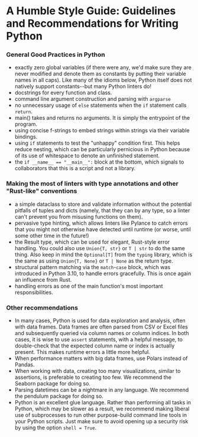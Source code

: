 # A Humble Style Guide: Guidelines and Recommendations for Writing Python

### General Good Practices in Python
- exactly zero global variables (if there were any, we'd make sure they are never modified and
denote them as constants by putting their variable names in all caps). Like many of the idioms
below, Python itself does not natively support constants--but many Python linters do!
- docstrings for every function and class.
- command line argument construction and parsing with `argparse`
- no unnecessary usage of `else` statements when the `if` statement calls `return`.
- main() takes and returns no arguments. It is simply the entrypoint of the program.
- using concise f-strings to embed strings within strings via their variable bindings.
- using `if` statements to test the "unhappy" condition first. This helps reduce nesting, which
can be particularly pernicious in Python because of its use of whitespace to denote 
an unfinished statement.
- the `if __name__ == "__main__":` block at the bottom, which signals to collaborators that this
is a script and not a library.

### Making the most of linters with type annotations and other "Rust-like" conventions
- a simple dataclass to store and validate information without the potential pitfalls of tuples
and dicts (namely, that they can by any type, so a linter can't prevent you from misusing
functions on them).
- pervasive type hinting, which allows linters like Pylance to catch errors that you might not 
otherwise have detected until runtime (or worse, until some other time in the future!)
- the Result type, which can be used for elegant, Rust-style error handling. You could also use
`Union{T, str}` or `T | str` to do the same thing. Also keep in mind the `Optional[T]` from
the `typing` library, which is the same as using `Union{T, None}` or `T | None` as the return
type.
- structural pattern matching via the `match`-`case` block, which was introduced in Python 3.10,
to handle errors gracefully. This is once again an influence from Rust.
- handling errors as one of the main function's most important responsibilities.

### Other recommendations
- In many cases, Python is used for data exploration and analysis, often with data frames. Data
  frames are often parsed from CSV or Excel files and subsequently queried via column names or
  column indices. In both cases, it is wise to use `assert` statements, with a helpful message,
  to double-check that the expected column name or index is actually present. This makes runtime
  errors a little more helpful.
- When performance matters with big data frames, use Polars instead of Pandas.
- When working with data, creating too many visualizations, similar to assertions, is preferable
  to creating too few. We recommend the Seaborn package for doing so. 
- Parsing datetimes can be a nightmare in any language. We recommend the pendulum package for
  doing so.
- Python is an excellent glue language. Rather than performing all tasks in Python, which may be
  slower as a result, we recommend making liberal use of subprocesses to run other purpose-build
  command line tools in your Python scripts. Just make sure to avoid opening up a security risk
  by using the option `shell = True`.